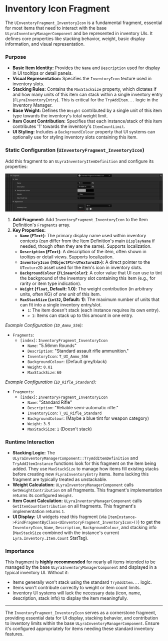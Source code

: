# Inventory Icon Fragment

The `UInventoryFragment_InventoryIcon` is a fundamental fragment, essential for most items that need to interact with the base `ULyraInventoryManagerComponent` and be represented in inventory UIs. It defines core properties like stacking behavior, weight, basic display information, and visual representation.

### Purpose

* **Basic Item Identity:** Provides the `Name` and `Description` used for display in UI tooltips or detail panels.
* **Visual Representation:** Specifies the `InventoryIcon` texture used in inventory slots.
* **Stacking Rules:** Contains the `MaxStackSize` property, which dictates if and how many units of this item can stack within a single inventory entry (`FLyraInventoryEntry`). This is critical for the `TryAddItem...` logic in the Inventory Manager.
* **Base Weight:** Defines the `Weight` contributed by a single unit of this item type towards the inventory's total weight limit.
* **Item Count Contribution:** Specifies that each instance/stack of this item contributes '1' towards the inventory's `ItemCountLimit`.
* **UI Styling:** Includes a `BackgroundColour` property that UI systems can optionally use for styling inventory slots containing this item.

### Static Configuration (`UInventoryFragment_InventoryIcon`)

Add this fragment to an `ULyraInventoryItemDefinition` and configure its properties:

<img src=".gitbook/assets/image (73).png" alt="" title="">

1. **Add Fragment:** Add `InventoryFragment_InventoryIcon` to the Item Definition's `Fragments` array.
2. **Key Properties:**
   * **`Name` (`FText`)**: The primary display name used within inventory contexts (can differ from the Item Definition's main `DisplayName` if needed, though often they are the same). Supports localization.
   * **`Description` (`FText`)**: A description of the item, often shown in tooltips or detail views. Supports localization.
   * **`InventoryIcon` (`TObjectPtr<UTexture2D>`)**: A direct pointer to the `UTexture2D` asset used for the item's icon in inventory slots.
   * **`BackgroundColour` (`FLinearColor`)**: A color value that UI can use to tint the background of the inventory slot containing this item (e.g., for rarity or item type indication).
   * **`Weight` (`float`, Default: 1.0)**: The weight contribution (in arbitrary units, often KG) of _one unit_ of this item.
   * **`MaxStackSize` (`int32`, Default: 1)**: The maximum number of units that can fit into a single inventory entry/slot.
     * `1`: The item doesn't stack (each instance requires its own entry).
     * `> 1`: Items can stack up to this amount in one entry.

_Example Configuration (`ID_Ammo_556`):_

* `Fragments`:
  * `[index]`: `InventoryFragment_InventoryIcon`
    * `Name`: "5.56mm Rounds"
    * `Description`: "Standard assault rifle ammunition."
    * `InventoryIcon`: `T_UI_Ammo_556`
    * `BackgroundColour`: (Default grey/black)
    * `Weight`: `0.01`
    * `MaxStackSize`: `60`

_Example Configuration (`ID_Rifle_Standard`):_

* `Fragments`:
  * `[index]`: `InventoryFragment_InventoryIcon`
    * `Name`: "Standard Rifle"
    * `Description`: "Reliable semi-automatic rifle."
    * `InventoryIcon`: `T_UI_Rifle_Standard`
    * `BackgroundColour`: (Maybe a blue tint for weapon category)
    * `Weight`: `3.5`
    * `MaxStackSize`: `1` (Doesn't stack)

### Runtime Interaction

* **Stacking Logic:** The `ULyraInventoryManagerComponent::TryAddItemDefinition` and `TryAddItemInstance` functions look for this fragment on the item being added. They use `MaxStackSize` to manage how items fill existing stacks before creating new `FLyraInventoryEntry` items. Items lacking this fragment are typically treated as unstackable.
* **Weight Calculation:** `ULyraInventoryManagerComponent` calls `GetWeightContribution` on all fragments. This fragment's implementation returns its configured `Weight`.
* **Item Count Calculation:** `ULyraInventoryManagerComponent` calls `GetItemCountContribution` on all fragments. This fragment's implementation returns `1`.
* **UI Display:** UI widgets read this fragment (via `ItemInstance->FindFragmentByClass<UInventoryFragment_InventoryIcon>()`) to get the `InventoryIcon`, `Name`, `Description`, `BackgroundColour`, and stacking info (`MaxStackSize` combined with the instance's current `Lyra.Inventory.Item.Count` StatTag).

### Importance

This fragment is **highly recommended** for nearly all items intended to be managed by the base `ULyraInventoryManagerComponent` and displayed in a typical inventory UI. Without it:

* Items generally won't stack using the standard `TryAddItem...` logic.
* Items won't contribute correctly to weight or item count limits.
* Inventory UI systems will lack the necessary data (icon, name, description, stack info) to display the item meaningfully.

***

The `InventoryFragment_InventoryIcon` serves as a cornerstone fragment, providing essential data for UI display, stacking behavior, and contribution to inventory limits within the base `ULyraInventoryManagerComponent`. Ensure it's configured appropriately for items needing these standard inventory features.
